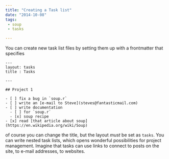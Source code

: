 ```yaml
---
title: "Creating a Task list"
date: "2014-10-08"
tags:
 - soup
 - tasks

---
```


You can create new task list files by setting them up with a frontmatter that specifies

    ---
    layout: tasks
    title : Tasks

    ---

    ## Project 1

    - [ ] fix a bug in `soup.r`
    - [ ] write an [e-mail to Steve](steves@fantasticmail.com)
    - [ ] write documentation
      - [ ] for `soup.r`
      - [x] soup recipe
    - [x] read [that article about soup](https://en.wikipedia.org/wiki/Soup)


of course you can change the title, but the layout *must* be set as `tasks`. You can write nested task lists, which opens wonderful possibilities for project management. Imagine that tasks can use links to connect to posts on the site, to e-mail addresses, to websites.

